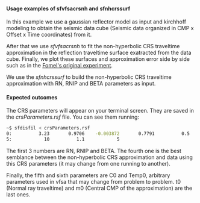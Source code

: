 #### Usage examples of sfvfsacrsnh and sfnhcrssurf

In this example we use a gaussian reflector model as input and kirchhoff modeling to obtain the
seismic data cube (Seismic data organized in CMP x Offset x Time coordinates) from it.

After that we use _sfvfsacrsnh_ to fit the non-hyperbolic CRS traveltime approximation in the reflection traveltime surface
exatracted from the data cube. Finally, we plot these surfaces and approximation error side by side such as in the [Fomel's original experiment](http://www.reproducibility.org/RSF/book/tccs/crs/paper_html/).

We use the _sfnhcrssurf_ to build the non-hyperbolic CRS traveltime approximation with RN, RNIP and BETA parameters as input.

#### Expected outcomes

The CRS parameters will appear on your terminal screen. They are saved in the _crsParameters.rsf_ file.
You can see them running:
 
 ```sh
 ~$ sfdisfil < crsParameters.rsf
0:          3.23       0.9706    -0.003872       0.7791          0.5
5:            10          1.1            5
```

The first 3 numbers are RN, RNIP and BETA. The fourth one is the best semblance between the non-hyperbolic CRS approximation and data using this CRS parameters (it may change from one running to another).

Finally, the fifth and sixth parameters are C0 and Temp0, arbitrary parameters used in vfsa that may change from problem to problem. t0 (Normal ray traveltime) and m0 (Central CMP of the approximation) are the last ones.
